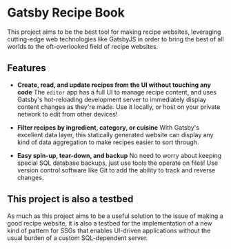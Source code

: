 # Gatsby Recipe Book

This project aims to be the best tool for making recipe websites, leveraging cutting-edge web technologies like GatsbyJS in order to bring the best of all worlds to the oft-overlooked field of recipe websites.

## Features

- **Create, read, and update recipes from the UI without touching any code**
  The `editor` app has a full UI to manage recipe content, and uses Gatsby's hot-reloading development server to immediately display content changes as they're made. Use it locally, or host on your private network to edit from other devices!

- **Filter recipes by ingredient, category, or cuisine**
  With Gatsby's excellent data layer, this statically generated website can display any kind of data aggregation to make recipes easier to sort through.

- **Easy spin-up, tear-down, and backup**
  No need to worry about keeping special SQL database backups, just use tools the operate on files! Use version control software like Git to add the ability to track and reverse changes.

## This project is also a testbed

As much as this project aims to be a useful solution to the issue of making a good recipe website, it is also a testbed for the implementation of a new kind of pattern for SSGs that enables UI-driven applications without the usual burden of a custom SQL-dependent server.
